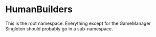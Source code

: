 # HumanBuilders
This is the root namespace. Everything except for the GameManager Singleton should probably go in a sub-namespace.
